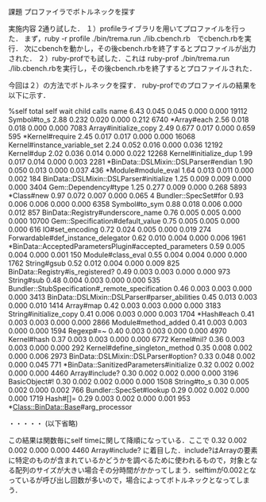 課題
プロファイラでボトルネックを探す

実施内容
2通り試した．
１）profileライブラリを用いてプロファイルを行った．
まず，ruby -r profile ./bin/trema.run ./lib.cbench.rb　でcbench.rbを実行．
次にcbenchを動かし，その後cbench.rbを終了するとプロファイルが出力された．
２）ruby-profでも試した．これは
ruby-prof ./bin/trema.run ./lib.cbench.rbを実行し，その後cbench.rbを終了するとプロファイルされた．

今回は２）の方法でボトルネックを探す．
ruby-profでのプロファイルの結果を以下に示す．


%self      total      self      wait     child     calls  name
  6.43      0.045     0.045     0.000     0.000    19112   Symbol#to_s
  2.88      0.232     0.020     0.000     0.212     6740  *Array#each
  2.56      0.018     0.018     0.000     0.000     7083   Array#initialize_copy
  2.49      0.677     0.017     0.000     0.659      595  *Kernel#require
  2.45      0.017     0.017     0.000     0.000    16068   Kernel#instance_variable_set
  2.24      0.052     0.016     0.000     0.036    12192   Kernel#dup
  2.02      0.036     0.014     0.000     0.022    12268   Kernel#initialize_dup
  1.99      0.017     0.014     0.000     0.003     2281  *BinData::DSLMixin::DSLParser#endian
  1.90      0.050     0.013     0.000     0.037      436  *Module#module_eval
  1.64      0.013     0.011     0.000     0.002      184   BinData::DSLMixin::DSLParser#initialize
  1.25      0.009     0.009     0.000     0.000     3404   Gem::Dependency#type
  1.25      0.277     0.009     0.000     0.268     5893  *Class#new
  0.97      0.072     0.007     0.000     0.065        4   Bundler::SpecSet#for
  0.93      0.006     0.006     0.000     0.000     6358   Symbol#to_sym
  0.88      0.018     0.006     0.000     0.012      857   BinData::Registry#underscore_name
  0.76      0.005     0.005     0.000     0.000    10700   Gem::Specification#default_value
  0.75      0.005     0.005     0.000     0.000      616   IO#set_encoding
  0.72      0.024     0.005     0.000     0.019      274   Forwardable#def_instance_delegator
  0.62      0.010     0.004     0.000     0.006     1961  *BinData::AcceptedParametersPlugin#accepted_parameters
  0.59      0.005     0.004     0.000     0.001      150   Module#class_eval
  0.55      0.004     0.004     0.000     0.000     1762   String#gsub
  0.52      0.012     0.004     0.000     0.009      825   BinData::Registry#is_registered?
  0.49      0.003     0.003     0.000     0.000      973   String#sub
  0.48      0.004     0.003     0.000     0.000      535   Bundler::StubSpecification#_remote_specification
  0.46      0.003     0.003     0.000     0.000     3413   BinData::DSLMixin::DSLParser#parser_abilities
  0.45      0.013     0.003     0.000     0.010     1414   Array#map
  0.42      0.003     0.003     0.000     0.000     3183   String#initialize_copy
  0.41      0.006     0.003     0.000     0.003     1704  *Hash#each
  0.41      0.003     0.003     0.000     0.000     2866   Module#method_added
  0.41      0.003     0.003     0.000     0.000     1594   Regexp#=~
  0.40      0.003     0.003     0.000     0.000     4970   Kernel#hash
  0.37      0.003     0.003     0.000     0.000     6772   Kernel#nil?
  0.36      0.003     0.003     0.000     0.000      292   Kernel#define_singleton_method
  0.35      0.008     0.002     0.000     0.006     2973   BinData::DSLMixin::DSLParser#option?
  0.33      0.048     0.002     0.000     0.045      771  *BinData::SanitizedParameters#initialize
  0.32      0.002     0.002     0.000     0.000     4460   Array#include?
  0.30      0.002     0.002     0.000     0.000     3196   BasicObject#!
  0.30      0.002     0.002     0.000     0.000     1508   String#to_s
  0.30      0.005     0.002     0.000     0.002      766   Bundler::SpecSet#lookup
  0.29      0.002     0.002     0.000     0.000     1719   Hash#[]=
  0.29      0.003     0.002     0.000     0.001      953  *<Class::BinData::Base>#arg_processor

・・・・・
(以下省略)

この結果は関数毎にself timeに関して降順になっている．ここで
  0.32      0.002     0.002     0.000     0.000     4460   Array#include?
に着目した．include?はArrayの要素に特定のものが含まれているかどうかを調べるために使われるもので，対象となる配列のサイズが大きい場合その分時間がかかってしまう．selftimが0.002となっているが呼び出し回数が多いので，場合によってボトルネックとなってしまう．
